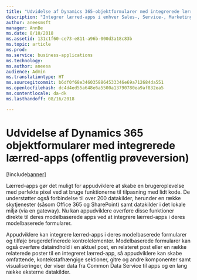 ```yaml
---
title: "Udvidelse af Dynamics 365-objektformularer med integrerede lærred-apps"
description: "Integrer lærred-apps i enhver Sales-, Service-, Marketing- eller brugerdefineret objektformular, og udnyt de mange muligheder, som omfattende tilpasning med lidt kode giver, samt over 200 datakilder"
author: aneesmsft
manager: AnnBe
ms.date: 8/10/2018
ms.assetid: 131c1f60-ce73-e811-a96b-000d3a18c83b
ms.topic: article
ms.prod: 
ms.service: business-applications
ms.technology: 
ms.author: aneesa
audience: Admin
ms.translationtype: HT
ms.sourcegitcommit: b6df0f68e3460358864533346e69a712684da551
ms.openlocfilehash: dc4d4ed55a648e6a5500a13790780ea9af832ea5
ms.contentlocale: da-dk
ms.lasthandoff: 08/16/2018

---
```

# <a name="extend-dynamics-365-entity-forms-with-embedded-canvas-apps-public-preview"></a>Udvidelse af Dynamics 365 objektformularer med integrerede lærred-apps (offentlig prøveversion)


[!include[banner](../../includes/banner.md)]

Lærred-apps gør det muligt for appudviklere at skabe en brugeroplevelse med perfekte pixel ved at bruge funktionerne til tilpasning med lidt kode. De understøtter også forbindelse til over 200 datakilder, herunder en række skytjenester (såsom Office 365 og SharePoint) samt datakilder i det lokale miljø (via en gateway). Nu kan appudviklere overføre disse funktioner direkte til deres modelbaserede apps ved at integrere lærred-apps i deres modelbaserede formularer. 
 
Appudviklere kan integrere lærred-apps i deres modelbaserede formularer og tilføje brugerdefinerede kontrolelementer. Modelbaserede formularer kan også overføre dataindhold i en aktuel post, en relateret post eller en række relaterede poster til en integreret lærred-app, så appudviklere kan skabe omfattende, kontekstafhængige sektioner, gitre og andre komponenter samt visualiseringer, der viser data fra Common Data Service til apps og en lang række eksterne datakilder.

